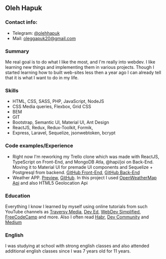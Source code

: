 ## Oleh Hapuk
### Contact info:
* Telegram: [@olehhapuk](https://t.me/olehhapuk)
* Mail: [oleggapuk20@gmail.com](mailto:oleggapuk20@gmail.com)
### Summary
Me real goal is to do what I like the most, and I'm really into webdev. I like learning new things and implementing them in various projects. Though I started learning how to built web-sites less then a year ago I can already tell that it is what I want to do in my life.
### Skills
* HTML, CSS, SASS, PHP, JavaScript, NodeJS
* CSS Media queries, Flexbox, Grid CSS
* BEM
* GIT
* Bootstrap, Semantic UI, Material UI, Ant Design
* ReactJS, Redux, Redux-Toolkit, Formik, 
* Express, Laravel, Sequelize, jsonwebtoken, bcrypt
### Code examples/Experience
* Right now I'm reworking my Trello clone which was made with ReactJS, TypeScript on Front-End, and MongoDB Atla, @hapi/joi on Back-End. Moving it to Material UI for premade UI components and Sequelize + Postgresql from backend. [GitHub Front-End](https://github.com/olehhapuk/trello-clone), [GitHub Back-End](https://github.com/olehhapuk/trello-clone-server)
* Weather APP. [Preview](https://gradooid.github.io/weather/), [GitHub](https://github.com/gradooid/weather). In this project I used [OpenWeatherMap Api](https://openweathermap.org/api) and also HTML5 Geolocation Api
### Education
Everything I know I learned by myself using online tutorials from such YouTube channels as [Traversy Media](https://www.youtube.com/channel/UC29ju8bIPH5as8OGnQzwJyA), [Dev Ed](https://www.youtube.com/channel/UClb90NQQcskPUGDIXsQEz5Q), [WebDev Simplified](https://www.youtube.com/channel/UCFbNIlppjAuEX4znoulh0Cw), [FreeCodeCamp](https://www.youtube.com/channel/UC8butISFwT-Wl7EV0hUK0BQ) and more. Also I often read [Habr](https://habr.com/), [Dev Community](https://dev.to/) and [Medium](https://medium.com/)
### English
I was studying at school with strong english classes and also attended additional english classes since I was 7 years old for 11 years.
